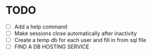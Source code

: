 # TODO
- [ ] Add a help command
- [ ] Make sessions close automatically after inactivity
- [ ] Create a temp db for each user and fill in from sql file
- [ ] FIND A DB HOSTING SERVICE